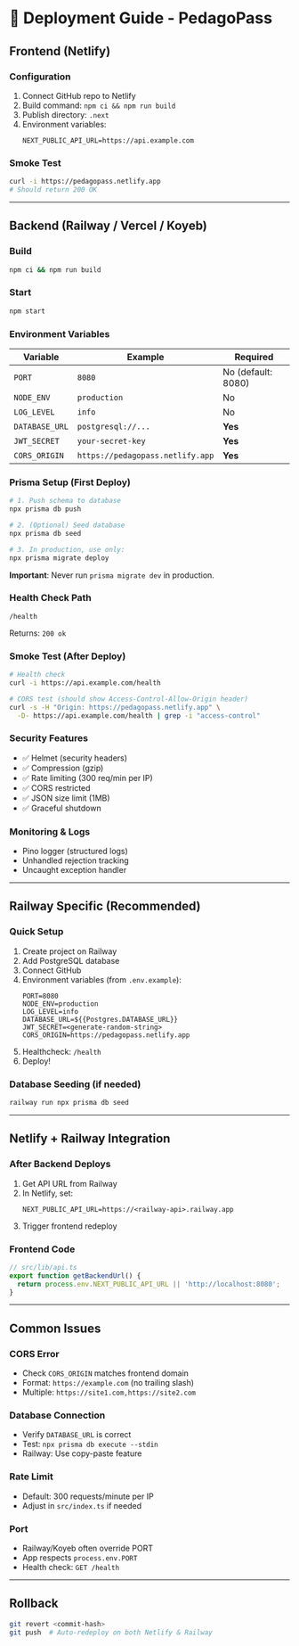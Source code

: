 # 🚀 Deployment Guide - PedagoPass

## Frontend (Netlify)

### Configuration
1. Connect GitHub repo to Netlify
2. Build command: `npm ci && npm run build`
3. Publish directory: `.next`
4. Environment variables:
   ```
   NEXT_PUBLIC_API_URL=https://api.example.com
   ```

### Smoke Test
```bash
curl -i https://pedagopass.netlify.app
# Should return 200 OK
```

---

## Backend (Railway / Vercel / Koyeb)

### Build
```bash
npm ci && npm run build
```

### Start
```bash
npm start
```

### Environment Variables

| Variable | Example | Required |
|----------|---------|----------|
| `PORT` | `8080` | No (default: 8080) |
| `NODE_ENV` | `production` | No |
| `LOG_LEVEL` | `info` | No |
| `DATABASE_URL` | `postgresql://...` | **Yes** |
| `JWT_SECRET` | `your-secret-key` | **Yes** |
| `CORS_ORIGIN` | `https://pedagopass.netlify.app` | **Yes** |

### Prisma Setup (First Deploy)

```bash
# 1. Push schema to database
npx prisma db push

# 2. (Optional) Seed database
npx prisma db seed

# 3. In production, use only:
npx prisma migrate deploy
```

**Important**: Never run `prisma migrate dev` in production.

### Health Check Path
```
/health
```

Returns: `200 ok`

### Smoke Test (After Deploy)

```bash
# Health check
curl -i https://api.example.com/health

# CORS test (should show Access-Control-Allow-Origin header)
curl -s -H "Origin: https://pedagopass.netlify.app" \
  -D- https://api.example.com/health | grep -i "access-control"
```

### Security Features
- ✅ Helmet (security headers)
- ✅ Compression (gzip)
- ✅ Rate limiting (300 req/min per IP)
- ✅ CORS restricted
- ✅ JSON size limit (1MB)
- ✅ Graceful shutdown

### Monitoring & Logs
- Pino logger (structured logs)
- Unhandled rejection tracking
- Uncaught exception handler

---

## Railway Specific (Recommended)

### Quick Setup

1. Create project on Railway
2. Add PostgreSQL database
3. Connect GitHub
4. Environment variables (from `.env.example`):
   ```
   PORT=8080
   NODE_ENV=production
   LOG_LEVEL=info
   DATABASE_URL=${{Postgres.DATABASE_URL}}
   JWT_SECRET=<generate-random-string>
   CORS_ORIGIN=https://pedagopass.netlify.app
   ```
5. Healthcheck: `/health`
6. Deploy!

### Database Seeding (if needed)
```bash
railway run npx prisma db seed
```

---

## Netlify + Railway Integration

### After Backend Deploys
1. Get API URL from Railway
2. In Netlify, set:
   ```
   NEXT_PUBLIC_API_URL=https://<railway-api>.railway.app
   ```
3. Trigger frontend redeploy

### Frontend Code
```typescript
// src/lib/api.ts
export function getBackendUrl() {
  return process.env.NEXT_PUBLIC_API_URL || 'http://localhost:8080';
}
```

---

## Common Issues

### CORS Error
- Check `CORS_ORIGIN` matches frontend domain
- Format: `https://example.com` (no trailing slash)
- Multiple: `https://site1.com,https://site2.com`

### Database Connection
- Verify `DATABASE_URL` is correct
- Test: `npx prisma db execute --stdin`
- Railway: Use copy-paste feature

### Rate Limit
- Default: 300 requests/minute per IP
- Adjust in `src/index.ts` if needed

### Port
- Railway/Koyeb often override PORT
- App respects `process.env.PORT`
- Health check: `GET /health`

---

## Rollback
```bash
git revert <commit-hash>
git push  # Auto-redeploy on both Netlify & Railway
```
